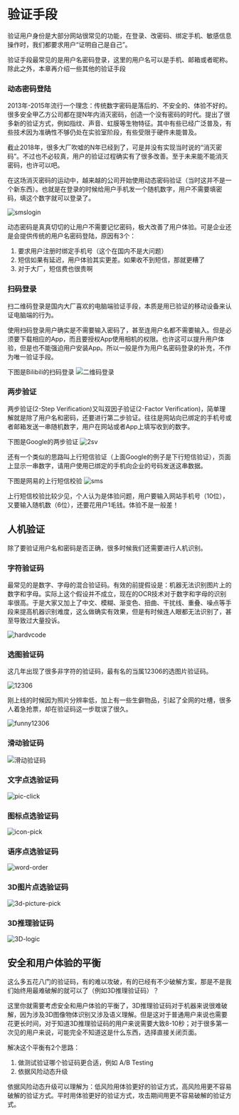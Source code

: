 # 验证手段

验证用户身份是大部分网站很常见的功能，在登录、改密码、绑定手机、敏感信息操作时，我们都要求用户“证明自己是自己”。

验证手段最常见的是用户名密码登录，这里的用户名可以是手机、邮箱或者昵称。除此之外，本章再介绍一些其他的验证手段

### 动态密码登陆

2013年-2015年流行一个理念：传统数字密码是落后的、不安全的、体验不好的。很多安全甲乙方公司都在提N年内消灭密码，创造一个没有密码的时代。提出了很多新的验证方式，例如指纹、声音、虹膜等生物特征。其中有些已经广泛普及，有些技术因为准确性不够仍处在实验室阶段，有些受限于硬件未能普及。

截止2018年，很多大厂吹嘘的N年已经到了，可是并没有实现当时说的“消灭密码”。不过也不必较真，用户的验证过程确实有了很多改善。至于未来能不能消灭密码，也许可以吧。

在这场消灭密码的运动中，越来越的公司开始使用动态密码验证（当时这并不是一个新东西）。也就是在登录的时候给用户手机发一个随机数字，用户不需要填密码，填这个数字就可以登录了。

![smslogin](images/smslogin.jpg)

动态密码是真真切切的让用户不需要记忆密码，极大改善了用户体验。可是企业还是会提供传统的用户名密码登陆，原因有3个：
1. 要求用户注册时绑定手机号（这个在国内不是大问题）
2. 短信如果有延迟，用户体验其实更差。如果收不到短信，那就更糟了
3. 对于大厂，短信费也很贵啊

### 扫码登录

扫二维码登录是国内大厂喜欢的电脑端验证手段，本质是用已验证的移动设备来认证电脑端的行为。

使用扫码登录用户确实是不需要输入密码了，甚至连用户名都不需要输入。但是必须要下载相应的App，而且要授权App使用相机的权限。也许这可以提升用户体验，但是也不能强迫用户安装App。所以一般是作为用户名密码登录的补充，不作为唯一验证手段。

下图是Bilibili的扫码登录
![二维码登录](images/qr-login.jpg)

### 两步验证

两步验证(2-Step Verification)又叫双因子验证(2-Factor Verification)，简单理解就是除了用户名和密码，还要进行第二步验证。往往是网站向已绑定的手机号或者邮箱发送一串随机数字，用户在网站或者App上填写收到的数字。

下图是Google的两步验证
![2sv](images/2sv.jpg)

还有一个类似的思路叫上行短信验证（上面Google的例子是下行短信验证），页面上显示一串数字，请用户使用已绑定的手机向企业的号码发送这串数据。

下图是网易的上行短信校验
![sms](images/smsverification.jpg)

上行短信校验比较少见，个人认为是体验问题，用户要输入网站手机号（10位），又要输入随机数（6位），还要花用户1毛钱。体验不是一般差！

## 人机验证

除了要验证用户名和密码是否正确，很多时候我们还需要进行人机识别。

### 字符验证码

最常见的是数字、字母的混合验证码。有效的前提假设是：机器无法识别图片上的数字和字母。实际上这个假设并不成立，现在的OCR技术对于数字和字母的识别率很高。于是大家又加上了中文、模糊、渐变色、扭曲、干扰线、重叠、噪点等手段来提高机器识别难度，这么做确实有效果，但是有时候连人眼都无法识别了，甚至导致过大量投诉。

![hardvcode](images/hardvcode.jpg)

### 选图验证码

这几年出现了很多非字符的验证码，最有名的当属12306的选图片验证码。

![12306](images/12306verification.jpg)

刚上线的时候因为照片分辨率低，加上有一些生僻物品，引起了全网的吐槽，很多人着急抢票，却在验证码这一步耽误了很久。

![funny12306](images/funny12306.jpg)

### 滑动验证码

![滑动验证码](images/jigsaw-verification.gif)

### 文字点选验证码

![pic-click](images/pic-click.gif)

### 图标点选验证码

![icon-pick](images/icon-pick.jpg)

### 语序点选验证码

![word-order](images/word-order.gif)

### 3D图片点选验证码

![3d-picture-pick](images/3d-picture-pick.gif)

### 3D推理验证码

![3D-logic](images/3D-logic.gif)

## 安全和用户体验的平衡

这么多五花八门的验证码，有的难以攻破，有的已经有不少破解方案，那是不是我们始终用最难破解的就可以了（例如3D推理验证码）？

这里你就需要考虑安全和用户体验的平衡了，3D推理验证码对于机器来说很难破解，因为涉及3D图像物体识别又涉及语义理解。但是这对于普通用户来说也需要花更长时间，对于知道3D推理验证码的用户来说需要大致8-10秒；对于很多第一次见的用户来说，可能完全不知道这是什么东西，选择直接关闭页面。

解决这个平衡有2个思路：
1. 做测试验证哪个验证码更合适，例如 A/B Testing
2. 依据风险动态升级

依据风险动态升级可以理解为：低风险用体验更好的验证方式，高风险用更不容易破解的验证方式。平时用体验更好的验证方式，攻击期间用更不容易破解的验证方式。
